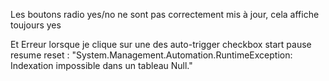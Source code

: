 Les boutons radio yes/no ne sont pas correctement mis à jour, cela affiche toujours yes

Et Erreur lorsque je clique sur une des auto-trigger checkbox start pause resume reset : "System.Management.Automation.RuntimeException: Indexation impossible dans un tableau Null."

